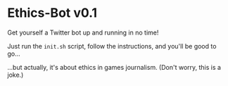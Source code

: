 Ethics-Bot v0.1
=========================

Get yourself a Twitter bot up and running in no time!

Just run the `init.sh` script, follow the instructions, and you'll be good to go...


...but actually, it's about ethics in games journalism. (Don't worry, this is a joke.)

